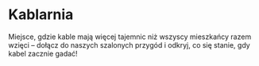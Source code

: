 # Kablarnia
Miejsce, gdzie kable mają więcej tajemnic niż wszyscy mieszkańcy razem wzięci – dołącz do naszych szalonych przygód i odkryj, co się stanie, gdy kabel zacznie gadać!